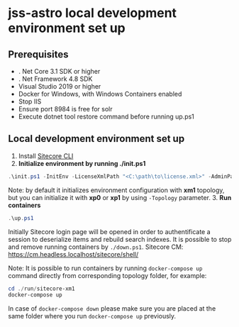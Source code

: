 # jss-astro local development environment set up

## Prerequisites

 - . Net Core 3.1 SDK or higher
 - . Net Framework 4.8 SDK
 -  Visual Studio 2019 or higher
 -  Docker for Windows, with Windows Containers enabled
 -  Stop IIS
 -  Ensure port 8984 is free for solr
 -  Execute dotnet tool restore command before running up.ps1

## Local development environment set up

 1. Install [Sitecore CLI](https://doc.sitecore.com/xp/en/developers/100/developer-tools/install-sitecore-command-line-interface.html)
 2. **Initialize environment by running ./init.ps1**
 ```ps1
.\init.ps1 -InitEnv -LicenseXmlPath "<C:\path\to\license.xml>" -AdminPassword "desired password"
```
Note: by default it initializes 
environment configuration with **xm1** topology, but you can initialize it with **xp0** or **xp1** by using ```-Topology``` parameter.
 3. **Run containers**
 ```ps1
 .\up.ps1
 ```
 Initially Sitecore login page will be opened in order to authentificate a session to deserialize items and rebuild search indexes.
It is possible to stop and remove running containers by ```./down.ps1```.
Sitecore CM: https://cm.headless.localhost/sitecore/shell/

Note: It is possible to run containers by running ```docker-compose up``` command directly from corresponding topology folder, for example:
```ps1
cd ./run/sitecore-xm1
docker-compose up
```
In case of ```docker-compose down``` please make sure you are placed at the same folder where you run ```docker-compose up``` previously.
